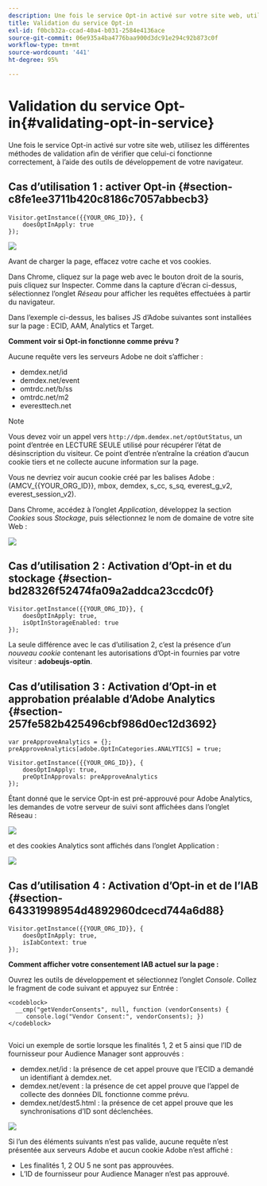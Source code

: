 ```yaml
---
description: Une fois le service Opt-in activé sur votre site web, utilisez les différentes méthodes de validation afin de vérifier que celui-ci fonctionne correctement, à l’aide des outils de développement de votre navigateur.
title: Validation du service Opt-in
exl-id: f0bcb32a-ccad-40a4-b031-2584e4136ace
source-git-commit: 06e935a4ba4776baa900d3dc91e294c92b873c0f
workflow-type: tm+mt
source-wordcount: '441'
ht-degree: 95%

---
```


# Validation du service Opt-in{#validating-opt-in-service}

Une fois le service Opt-in activé sur votre site web, utilisez les différentes méthodes de validation afin de vérifier que celui-ci fonctionne correctement, à l’aide des outils de développement de votre navigateur.

## Cas d’utilisation 1 : activer Opt-in {#section-c8fe1ee3711b420c8186c7057abbecb3}

```
Visitor.getInstance({{YOUR_ORG_ID}}, { 
    doesOptInApply: true 
});
```

![](assets/use_case_1_1.png)

Avant de charger la page, effacez votre cache et vos cookies.

Dans Chrome, cliquez sur la page web avec le bouton droit de la souris, puis cliquez sur Inspecter. Comme dans la capture dʼécran ci-dessus, sélectionnez lʼonglet *Réseau* pour afficher les requêtes effectuées à partir du navigateur.

Dans lʼexemple ci-dessus, les balises JS dʼAdobe suivantes sont installées sur la page : ECID, AAM, Analytics et Target.

**Comment voir si Opt-in fonctionne comme prévu ?**

Aucune requête vers les serveurs Adobe ne doit sʼafficher :

* demdex.net/id
* demdex.net/event
* omtrdc.net/b/ss
* omtrdc.net/m2
* everesttech.net

>[!NOTE]
>
>Vous devez voir un appel vers `http://dpm.demdex.net/optOutStatus`, un point d’entrée en LECTURE SEULE utilisé pour récupérer l’état de désinscription du visiteur. Ce point dʼentrée nʼentraîne la création dʼaucun cookie tiers et ne collecte aucune information sur la page.

Vous ne devriez voir aucun cookie créé par les balises Adobe : (AMCV_{{YOUR_ORG_ID}}, mbox, demdex, s_cc, s_sq, everest_g_v2, everest_session_v2).

Dans Chrome, accédez à lʼonglet *Application*, développez la section *Cookies* sous *Stockage*, puis sélectionnez le nom de domaine de votre site Web :

![](assets/use_case_1_2.png)

## Cas d’utilisation 2 : Activation d’Opt-in et du stockage {#section-bd28326f52474fa09a2addca23ccdc0f}

```
Visitor.getInstance({{YOUR_ORG_ID}}, { 
    doesOptInApply: true, 
    isOptInStorageEnabled: true 
});
```

La seule différence avec le cas d’utilisation 2, c’est la présence d’*un nouveau cookie* contenant les autorisations d’Opt-in fournies par votre visiteur : **adobeujs-optin**.

## Cas d’utilisation 3 : Activation d’Opt-in et approbation préalable d’Adobe Analytics {#section-257fe582b425496cbf986d0ec12d3692}

```
var preApproveAnalytics = {}; 
preApproveAnalytics[adobe.OptInCategories.ANALYTICS] = true;

Visitor.getInstance({{YOUR_ORG_ID}}, { 
    doesOptInApply: true, 
    preOptInApprovals: preApproveAnalytics 
});
```

Étant donné que le service Opt-in est pré-approuvé pour Adobe Analytics, les demandes de votre serveur de suivi sont affichées dans lʼonglet Réseau :

![](assets/use_case_3_1.png)

et des cookies Analytics sont affichés dans lʼonglet Application :

![](assets/use_case_3_2.png)

## Cas d’utilisation 4 : Activation d’Opt-in et de l’IAB {#section-64331998954d4892960dcecd744a6d88}

```
Visitor.getInstance({{YOUR_ORG_ID}}, { 
    doesOptInApply: true, 
    isIabContext: true 
});
```

**Comment afficher votre consentement IAB actuel sur la page :**

Ouvrez les outils de développement et sélectionnez lʼonglet *Console*. Collez le fragment de code suivant et appuyez sur Entrée :

```
<codeblock>
  __cmp("getVendorConsents", null, function (vendorConsents) { 
     console.log("Vendor Consent:", vendorConsents); }) 
</codeblock>  
  
```

Voici un exemple de sortie lorsque les finalités 1, 2 et 5 ainsi que lʼID de fournisseur pour Audience Manager sont approuvés :

* demdex.net/id : la présence de cet appel prouve que lʼECID a demandé un identifiant à demdex.net.
* demdex.net/event : la présence de cet appel prouve que lʼappel de collecte des données DIL fonctionne comme prévu.
* demdex.net/dest5.html : la présence de cet appel prouve que les synchronisations dʼID sont déclenchées.

![](assets/use_case_4_1.png)

Si lʼun des éléments suivants nʼest pas valide, aucune requête nʼest présentée aux serveurs Adobe et aucun cookie Adobe nʼest affiché :

* Les finalités 1, 2 OU 5 ne sont pas approuvées.
* LʼID de fournisseur pour Audience Manager nʼest pas approuvé.
